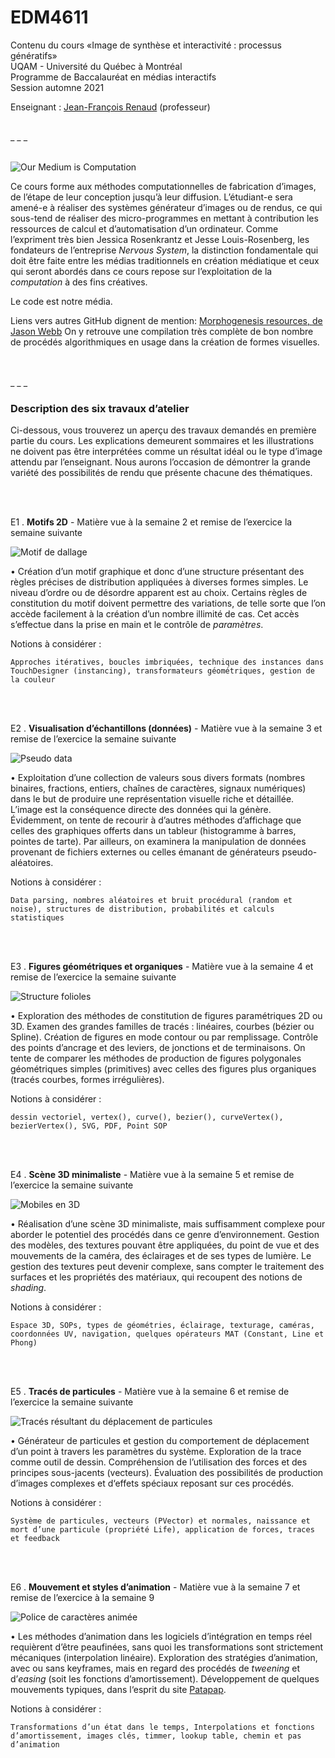 EDM4611
=======

Contenu du cours «Image de synthèse et interactivité : processus génératifs»<br>
UQAM - Université du Québec à Montréal<br>
Programme de Baccalauréat en médias interactifs<br>
Session automne 2021

Enseignant : <a href="mailto:renaud.jean-francois@uqam.ca">Jean-François Renaud</a> (professeur)

<br>
_ _ _

<br>
<br>

![Our Medium is Computation](https://dl.dropboxusercontent.com/s/hsvcnobh727vwki/medium_is_computation.jpg
"Citation tirée d’une conférence donnée par Jessica Rosenkrantz")

Ce cours forme aux méthodes computationnelles de fabrication d’images, de l’étape de leur conception jusqu’à leur diffusion. L’étudiant-e sera amené-e à réaliser des systèmes générateur d’images ou de rendus, ce qui sous-tend de réaliser des micro-programmes en mettant à contribution les ressources de calcul et d’automatisation d’un ordinateur. Comme l’expriment très bien Jessica Rosenkrantz et Jesse Louis-Rosenberg, les fondateurs de l’entreprise <i>Nervous System</i>, la distinction fondamentale qui doit être faite entre les médias traditionnels en création médiatique et ceux qui seront abordés dans ce cours repose sur l’exploitation de la <i>computation</i> à des fins créatives.

Le code est notre média.

Liens vers autres GitHub dignent de mention:
[Morphogenesis resources, de Jason Webb](https://github.com/jasonwebb/morphogenesis-resources) On y retrouve une compilation très complète de bon nombre de procédés algorithmiques en usage dans la création de formes visuelles.

<br>
<br>
_ _ _

### Description des six travaux d’atelier
Ci-dessous, vous trouverez un aperçu des travaux demandés en première partie du cours. Les explications demeurent sommaires et les illustrations ne doivent pas être interprétées comme un résultat idéal ou le type d’image attendu par l’enseignant. Nous aurons l’occasion de démontrer la grande variété des possibilités de rendu que présente chacune des thématiques.

<br>
<br>

E1 . **Motifs 2D** - Matière vue à la semaine 2 et remise de l’exercice la semaine suivante

![Motif de dallage](https://dl.dropboxusercontent.com/s/nm8jseaghx0yd1y/motif_dallage.jpg
"Construction d’un motif 2D, avec illusion 3D")

• Création d’un motif graphique et donc d’une structure présentant des règles précises de distribution appliquées à diverses formes simples. Le niveau d’ordre ou de désordre apparent est au choix. Certains règles de constitution du motif doivent permettre des variations, de telle sorte que l’on accède facilement à la création d’un nombre illimité de cas. Cet accès s’effectue dans la prise en main et le contrôle de <i>paramètres</i>.

Notions à considérer :

`Approches itératives, boucles imbriquées, technique des instances dans TouchDesigner (instancing), transformateurs géométriques, gestion de la couleur`

<br>
<br>

E2 . **Visualisation d’échantillons (données)** - Matière vue à la semaine 3 et remise de l’exercice la semaine suivante

![Pseudo data](https://dl.dropboxusercontent.com/s/fptnedrfzjh9myh/pseudo_data.jpg
"Visualisation de données aléatoires")

• Exploitation d’une collection de valeurs sous divers formats (nombres binaires, fractions, entiers, chaînes de caractères, signaux numériques) dans le but de produire une représentation visuelle riche et détaillée. L’image est la conséquence directe des données qui la génère. Évidemment, on tente de recourir à d’autres méthodes d’affichage que celles des graphiques offerts dans un tableur (histogramme à barres, pointes de tarte). Par ailleurs, on examinera la manipulation de données provenant de fichiers externes ou celles émanant de générateurs pseudo-aléatoires.

Notions à considérer :

`Data parsing, nombres aléatoires et bruit procédural (random et noise), structures de distribution, probabilités et calculs statistiques`

<br>
<br>

E3 . **Figures géométriques et organiques** - Matière vue à la semaine 4 et remise de l’exercice la semaine suivante

![Structure folioles](https://dl.dropboxusercontent.com/s/967i1011w1vv3e4/folioles.jpg
"Structuration des folioles d’une feuille")

• Exploration des méthodes de constitution de figures paramétriques 2D ou 3D. Examen des grandes familles de tracés : linéaires, courbes (bézier ou Spline). Création de figures en mode contour ou par remplissage. Contrôle des points d’ancrage et des leviers, de jonctions et de terminaisons. On tente de comparer les méthodes de production de figures polygonales géométriques simples (primitives) avec celles des figures plus organiques (tracés courbes, formes irrégulières).

Notions à considérer :

`dessin vectoriel, vertex(), curve(), bezier(), curveVertex(), bezierVertex(), SVG, PDF, Point SOP`

<br>
<br>

E4 . **Scène 3D minimaliste** - Matière vue à la semaine 5 et remise de l’exercice la semaine suivante

![Mobiles en 3D](https://dl.dropboxusercontent.com/s/xjuftbmvajy3wcn/objet_3d.jpg
"Mobiles suspendus")

• Réalisation d’une scène 3D minimaliste, mais suffisamment complexe pour aborder le potentiel des procédés dans ce genre d’environnement. Gestion des modèles, des textures pouvant être appliquées, du point de vue et des mouvements de la caméra, des éclairages et de ses types de lumière. Le gestion des textures peut devenir complexe, sans compter le traitement des surfaces et les propriétés des matériaux, qui recoupent des notions de <i>shading</i>.

Notions à considérer :

`Espace 3D, SOPs, types de géométries, éclairage, texturage, caméras, coordonnées UV, navigation, quelques opérateurs MAT (Constant, Line et Phong)`

<br>
<br>

E5 . **Tracés de particules** - Matière vue à la semaine 6 et remise de l’exercice la semaine suivante

![Tracés résultant du déplacement de particules](https://dl.dropboxusercontent.com/s/56f5y9ergm3cwhe/traces_particules.jpg
"Système de particules")

• Générateur de particules et gestion du comportement de déplacement d’un point à travers les paramètres du système. Exploration de la trace comme outil de dessin. Compréhension de l’utilisation des forces et des principes sous-jacents (vecteurs). Évaluation des possibilités de production d’images complexes et d‘effets spéciaux reposant sur ces procédés.

Notions à considérer :

`Système de particules, vecteurs (PVector) et normales, naissance et mort d’une particule (propriété Life), application de forces, traces et feedback`

<br>
<br>

E6 . **Mouvement et styles d’animation** - Matière vue à la semaine 7 et remise de l’exercice à la semaine 9

![Police de caractères animée](https://dl.dropboxusercontent.com/s/4t3zu7ojzf265fc/animation_typo.jpg
"Animation typographique")

• Les méthodes d’animation dans les logiciels d’intégration en temps réel requièrent d’être peaufinées, sans quoi les transformations sont strictement mécaniques (interpolation linéaire). Exploration des stratégies d’animation, avec ou sans keyframes, mais en regard des procédés de <i>tweening</i> et d’<i>easing</i> (soit les fonctions d’amortissement). Développement de quelques mouvements typiques, dans l‘esprit du site [Patapap](https://patatap.com/).

Notions à considérer :

`Transformations d’un état dans le temps, Interpolations et fonctions d’amortissement, images clés, timmer, lookup table, chemin et pas d’animation`

<br>
<br>
